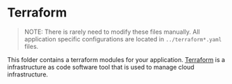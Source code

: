 # Terraform

> NOTE: There is rarely need to modify these files manually. All application specific configurations are located in `../terraform*.yaml` files.

This folder contains a terraform modules for your application. [Terraform](https://www.terraform.io/) is a infrastructure as code software tool that is used to manage cloud infrastructure.

